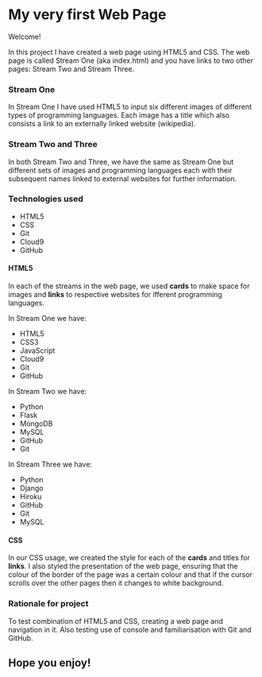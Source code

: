 # My very first Web Page

Welcome!

In this project I have created a web page using HTML5 and CSS. 
The web page is called Stream One (aka index.html) and you have links to two other pages: Stream Two and Stream Three. 

### Stream One

In Stream One I have used HTML5 to input six different images of different types of programming languages. 
Each image has a title which also consists a link to an externally linked website (wikipedia).

### Stream Two and Three

In both Stream Two and Three, we have the same as Stream One but different sets of images and programming languages each with their subsequent names linked to external websites for further information.

### Technologies used

* HTML5
* CSS
* Git
* Cloud9
* GitHub

#### HTML5

In each of the streams in the web page, we used **cards** to make space for images and **links** to respective websites for ifferent programming languages. 

In Stream One we have:
* HTML5
* CSS3
* JavaScript
* Cloud9
* Git
* GitHub

In Stream Two we have:
* Python
* Flask
* MongoDB
* MySQL
* GitHub
* Git

In Stream Three we have:
* Python
* Django
* Hiroku
* GitHub
* Git
* MySQL

#### CSS

In our CSS usage, we created the style for each of the **cards** and titles for **links**. 
I also styled the presentation of the web page, ensuring that the colour of the border of the page was a certain colour and that if the cursor scrolls over the other pages then it changes to white background. 

### Rationale for project

To test combination of HTML5 and CSS, creating a web page and navigation in it. Also testing use of console and familiarisation with Git and GitHub.

## Hope you enjoy! 
